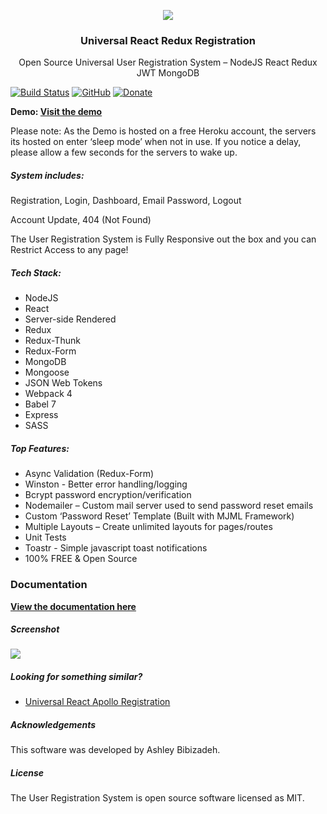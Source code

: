 <p align="center">
    <img src="http://git-assets.react-starter-kit.com/logo.png">  
</p>

<h3 align="center">
  Universal React Redux Registration
</h3>

<p align="center">
	Open Source Universal User Registration System – NodeJS React Redux JWT MongoDB
</p>

[![Build Status](https://travis-ci.org/simpletut/Universal-React-Redux-Registration.svg?branch=master)](https://travis-ci.org/simpletut/Universal-React-Redux-Registration) [![GitHub](https://img.shields.io/github/license/simpletut/Universal-React-Redux-Registration.svg)](https://github.com/simpletut/Universal-React-Redux-Registration/blob/master/LICENSE) [![Donate](https://img.shields.io/badge/Donate-PayPal-green.svg)](https://www.paypal.com/cgi-bin/webscr?cmd=_s-xclick&hosted_button_id=FSKNM2SEK4M3Y)

**Demo: [Visit the demo](https://react-redux-reg.herokuapp.com/)**

Please note: As the Demo is hosted on a free Heroku account, the servers its hosted on enter ‘sleep mode’ when not in use. If you notice a delay, please allow a few seconds for the servers to wake up.


##### System includes:

Registration, Login, Dashboard, Email Password, Logout

Account Update, 404 (Not Found)

The User Registration System is Fully Responsive out the box and you can Restrict Access to any page!

##### Tech Stack:

* NodeJS
* React
* Server-side Rendered
* Redux
* Redux-Thunk
* Redux-Form
* MongoDB
* Mongoose
* JSON Web Tokens
* Webpack 4
* Babel 7
* Express
* SASS

##### Top Features:

* Async Validation (Redux-Form)
* Winston - Better error handling/logging
* Bcrypt password encryption/verification
* Nodemailer – Custom mail server used to send password reset emails
* Custom ‘Password Reset’ Template (Built with MJML Framework)
* Multiple Layouts – Create unlimited layouts for pages/routes
* Unit Tests
* Toastr - Simple javascript toast notifications
* 100% FREE & Open Source

### Documentation

**[View the documentation here](https://simpletut.gitbook.io/universal-react-redux-registration)**

##### Screenshot

<img src="http://git-assets.react-starter-kit.com/react-redux-registration/react-redux-registration-screenshot.png" />

##### Looking for something similar?

* [Universal React Apollo Registration](https://github.com/simpletut/Universal-React-Apollo-Registration)

##### Acknowledgements

This software was developed by Ashley Bibizadeh.

##### License

The User Registration System is open source software licensed as MIT.
